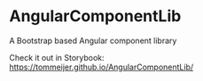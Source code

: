 # AngularComponentLib
A Bootstrap based Angular component library

Check it out in Storybook: https://tommeijer.github.io/AngularComponentLib/
